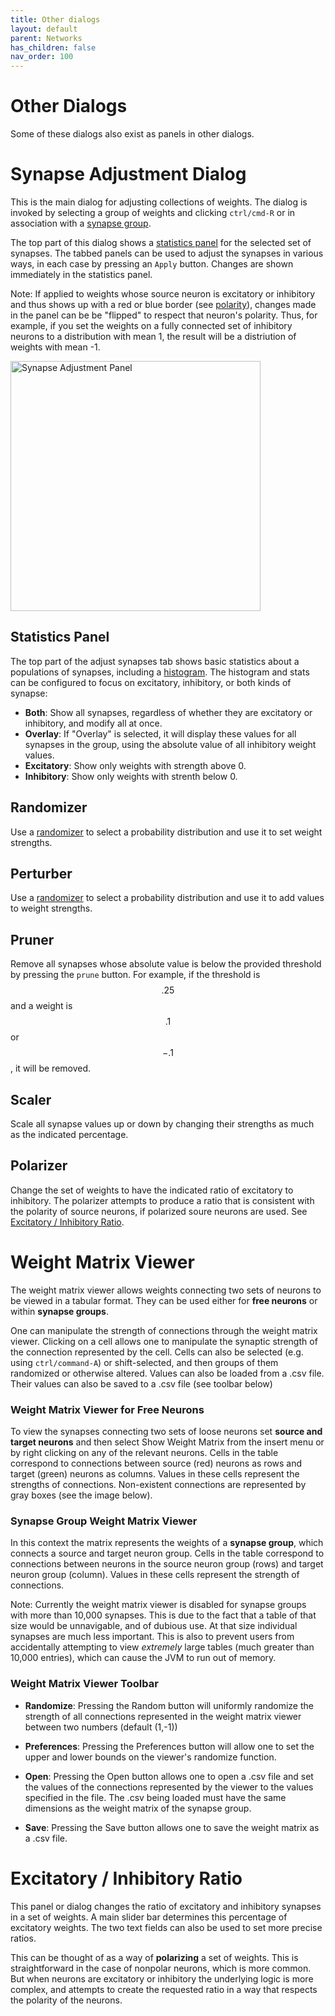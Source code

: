```yaml
---
title: Other dialogs
layout: default
parent: Networks
has_children: false
nav_order: 100
---
```


# Other Dialogs

Some of these dialogs also exist as panels in other dialogs.

# Synapse Adjustment Dialog

This is the main dialog for adjusting collections of weights. The dialog is invoked by selecting a group of weights and clicking `ctrl/cmd-R` or in association with a [synapse group](synapsegroups).

The top part of this dialog shows a [statistics panel](#statistics-panel) for the selected set of synapses. The tabbed panels can be used to adjust the synapses in various ways, in each case by pressing an `Apply` button. Changes are shown immediately in the statistics panel.

Note: If applied to weights whose source neuron is excitatory or inhibitory and thus shows up with a red or blue border (see [polarity](neurons/#polarity)), changes made in the panel can be be "flipped" to respect that neuron's polarity. Thus, for example, if you set the weights on a fully connected set of inhibitory neurons to a distribution with mean 1, the result will be a distriution of weights with mean -1. 

<img src="/assets/images/synapseAdjustmentPanel.png" alt="Synapse Adjustment Panel" style="width:400px;"/>

## Statistics Panel

The top part of the adjust synapses tab shows basic statistics about a populations of synapses, including a [histogram](../plots/histogram). The histogram and stats can be configured to focus on excitatory, inhibitory, or both kinds of synapse:

- **Both**: Show all synapses, regardless of whether they are excitatory or inhibitory, and modify all at once.
- **Overlay**: If "Overlay" is selected, it will display these values for all synapses in the group, using the absolute value of all inhibitory weight values.
- **Excitatory**: Show only weights with strength above 0.
- **Inhibitory**: Show only weights with strenth below 0.

## Randomizer

Use a [randomizer](../utilities/randomizers) to select a probability distribution and use it to set weight strengths.

## Perturber

Use a [randomizer](../utilities/randomizers) to select a probability distribution and use it to add values to weight strengths.

## Pruner

Remove all synapses whose absolute value is below the provided threshold by pressing the `prune` button. For example, if the threshold is $$.25$$ and a weight is $$.1$$ or $$-.1$$, it will be removed.

## Scaler

Scale all synapse values up or down by changing their strengths as much as the indicated percentage.

## Polarizer

Change the set of weights to have the indicated ratio of excitatory to inhibitory. The polarizer attempts to produce a ratio that is consistent with the polarity of source neurons, if polarized soure neurons are used. See [Excitatory / Inhibitory Ratio](#excitatory--inhibitory-ratio).

# Weight Matrix Viewer

The weight matrix viewer allows weights connecting two sets of neurons to be viewed in a tabular format. They can be used either for **free neurons** or within **synapse groups**.

One can manipulate the strength of connections through the weight matrix viewer. Clicking on a cell allows one to manipulate the synaptic strength of the connection represented by the cell. Cells can also be selected (e.g. using `ctrl/command-A`) or shift-selected, and then groups of them randomized or otherwise altered. Values can also be loaded from a .csv file. Their values can also be saved to a .csv file (see toolbar below)

### Weight Matrix Viewer for Free Neurons

To view the synapses connecting two sets of loose neurons set **source and target neurons** and then select Show Weight Matrix from the insert menu or by right clicking on any of the relevant neurons. Cells in the table correspond to connections between source (red) neurons as rows and target (green) neurons as columns. Values in these cells represent the strengths of connections. Non-existent connections are represented by gray boxes (see the image below).

### Synapse Group Weight Matrix Viewer

In this context the matrix represents the weights of a **synapse group**, which connects a source and target neuron group. Cells in the table correspond to connections between neurons in the source neuron group (rows) and target neuron group (column). Values in these cells represent the strength of connections.

Note: Currently the weight matrix viewer is disabled for synapse groups with more than 10,000 synapses. This is due to the fact that a table of that size would be unnavigable, and of dubious use. At that size individual synapses are much less important. This is also to prevent users from accidentally attempting to view _extremely_ large tables (much greater than 10,000 entries), which can cause the JVM to run out of memory.


### Weight Matrix Viewer Toolbar

- **Randomize**: Pressing the Random button will uniformly randomize the strength of all connections represented in the weight matrix viewer between two numbers (default (1,-1))

- **Preferences**: Pressing the Preferences button will allow one to set the upper and lower bounds on the viewer's randomize function.

- **Open**: Pressing the Open button allows one to open a .csv file and set the values of the connections represented by the viewer to the values specified in the file. The .csv being loaded must have the same dimensions as the weight matrix of the synapse group.

- **Save**: Pressing the Save button allows one to save the weight matrix as a .csv file.



# Excitatory / Inhibitory Ratio

This panel or dialog changes the ratio of excitatory and inhibitory synapses in a set of weights. A main slider bar determines this percentage of excitatory weights. The two text fields can also be used to set more precise ratios.

This can be thought of as a way of **polarizing** a set of weights. This is straightforward in the case of nonpolar neurons, which is more common. But when neurons are excitatory or inhibitory the underlying logic is more complex, and attempts to create the requested ratio in a way that respects the polarity of the neurons.  
